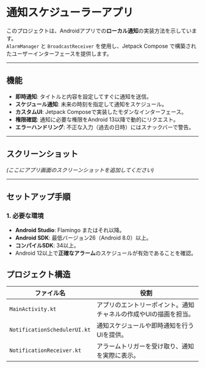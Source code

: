 
# **通知スケジューラーアプリ**

このプロジェクトは、Androidアプリでの**ローカル通知**の実装方法を示しています。  
`AlarmManager` と `BroadcastReceiver` を使用し、Jetpack Compose で構築されたユーザーインターフェースを提供します。

---

## **機能**
- **即時通知**: タイトルと内容を設定してすぐに通知を送信。
- **スケジュール通知**: 未来の時刻を指定して通知をスケジュール。
- **カスタムUI**: Jetpack Composeで実装したモダンなインターフェース。
- **権限確認**: 通知に必要な権限をAndroid 13以降で動的にリクエスト。
- **エラーハンドリング**: 不正な入力（過去の日時）にはスナックバーで警告。

---

## **スクリーンショット**
*(ここにアプリ画面のスクリーンショットを追加してください)*

---

## **セットアップ手順**

### **1. 必要な環境**
- **Android Studio**: Flamingo またはそれ以降。
- **Android SDK**: 最低バージョン26（Android 8.0）以上。
- **コンパイルSDK**: 34以上。
- Android 12以上で**正確なアラーム**のスケジュールが有効であることを確認。



## **プロジェクト構造**

| **ファイル名**                | **役割**                                              |
|------------------------------|-----------------------------------------------------|
| `MainActivity.kt`            | アプリのエントリーポイント。通知チャネルの作成やUIの描画を担当。 |
| `NotificationSchedulerUI.kt` | 通知スケジュールや即時通知を行うUIを提供。                 |
| `NotificationReceiver.kt`    | アラームトリガーを受け取り、通知を実際に表示。              |
